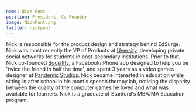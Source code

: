 ```yaml
---
name: Nick Punt
position: President, Co-Founder
image: NickPunt.png
twitter: nickpunt
---
```


Nick is responsible for the product design and strategy behind EdSurge. Nick was most recently the VP of Products at [Uversity](http://www.uversity.com/), developing private social networks for students in post-secondary institutions. Prior to that, Nick co-founded [Socialfly](http://www.social-fly.com/), a Facebook/iPhone app designed to help you be 'twice the friend in half the time', and spent 3 years as a video games designer at [Pandemic Studios](http://en.wikipedia.org/wiki/Pandemic_Studios). Nick became interested in education while sitting in after school in his mom's speech therapy lab, noticing the disparity between the quality of the computer games he loved and what was available for learners. Nick is a graduate of Stanford's MBA/MA Education program.
